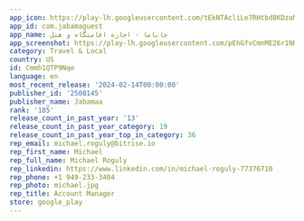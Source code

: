 ```yaml
---
app_icon: https://play-lh.googleusercontent.com/tEkNTAcliLe7RHtbd8KDzoMtn_ERVQHhfRdDe_8vGyuiI23VD3owYhX0oS5DQkwpRgyx
app_id: com.jabamaguest
app_name: جاباما - اجاره اقامتگاه و هتل
app_screenshot: https://play-lh.googleusercontent.com/pEhGfvCmnME26r1NHJ-IQuWyKaZ5j83NbI9wSA5iZxbeCTd9uLwCVAs_Mv0iDO0Zyvo
category: Travel & Local
country: US
id: Cmmh1QTP9Nqe
language: en
most_recent_release: '2024-02-14T00:00:00'
publisher_id: '2508145'
publisher_name: Jabamaa
rank: '185'
release_count_in_past_year: '13'
release_count_in_past_year_category: 19
release_count_in_past_year_top_in_category: 36
rep_email: michael.roguly@bitrise.io
rep_first_name: Michael
rep_full_name: Michael Roguly
rep_linkedin: https://www.linkedin.com/in/michael-roguly-77376710
rep_phone: +1 949-233-3404
rep_photo: michael.jpg
rep_title: Account Manager
store: google_play
---
```

